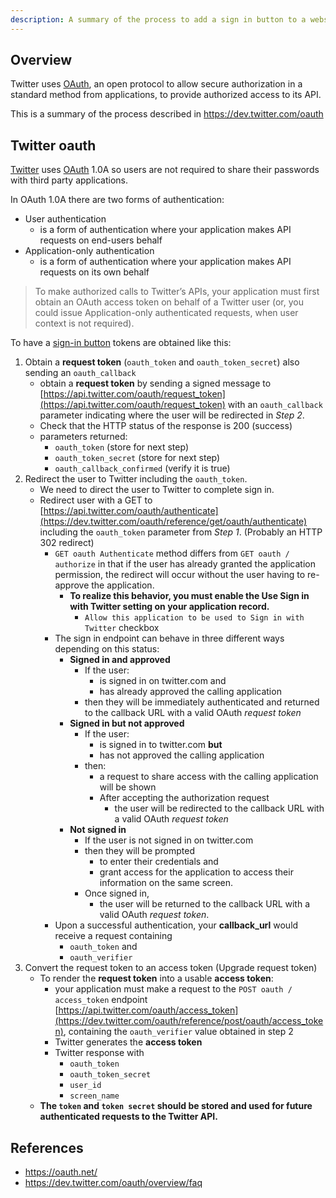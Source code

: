 ```yaml
---
description: A summary of the process to add a sign in button to a website.
---
```


## Overview

Twitter uses [OAuth](https://oauth.net/), an open protocol to allow secure authorization in
a standard method from applications, to provide authorized access to its API.

This is a summary of the process described in <https://dev.twitter.com/oauth>

## Twitter oauth

[Twitter](https://dev.twitter.com/oauth)
uses [OAuth](https://oauth.net/) 1.0A so users are not required to
share their passwords with third party applications.

In OAuth 1.0A there are two forms of authentication:

- User authentication
  - is a form of authentication where your application makes API requests on end-users behalf
- Application-only authentication
  - is a form of authentication where your application makes API requests on its own behalf

> To make authorized calls to Twitter’s APIs, your application must
> first obtain an OAuth access token on behalf of a Twitter user (or,
> you could issue Application-only authenticated requests, when user
> context is not required).

To have a [sign-in button](https://dev.twitter.com/web/sign-in/implementing) tokens are obtained like this:

1. Obtain a **request token** (`oauth_token` and `oauth_token_secret`)
   also sending an `oauth_callback`
   - obtain a **request token** by sending a signed message
     to
     [https://api.twitter.com/oauth/request_token](https://api.twitter.com/oauth/request_token) with
     an `oauth_callback` parameter indicating where the user will be
     redirected in *Step 2*.
   - Check that the HTTP status of the response is 200 (success)
   - parameters returned:
	 - `oauth_token` (store for next step)
	 - `oauth_token_secret` (store for next step)
	 - `oauth_callback_confirmed` (verify it is true)
2. Redirect the user to Twitter including the `oauth_token`.
   - We need to direct the user to Twitter to complete sign in.
   - Redirect user with a GET
     to
     [https://api.twitter.com/oauth/authenticate](https://dev.twitter.com/oauth/reference/get/oauth/authenticate)
	 including the `oauth_token` parameter from *Step 1*. (Probably
     an HTTP 302 redirect)
	 - `GET oauth Authenticate` method differs from `GET oauth / authorize`
	   in that if the user has already granted the application
	   permission, the redirect will occur without the user having to
	   re-approve the application.
       - **To realize this behavior, you must enable the Use Sign in
		 with Twitter setting on your application record.** 
		 - `Allow this application to be used to Sign in with Twitter`
           checkbox
	 - The sign in endpoint can behave in three different ways
       depending on this status:
	   - **Signed in and approved**
		 - If the user:
		   - is signed in on twitter.com and
		   - has already approved the calling application
		 - then they will be immediately authenticated and returned to
           the callback URL with a valid OAuth *request token*
	   - **Signed in but not approved**
		 -  If the user:
			- is signed in to twitter.com **but**
			- has not approved the calling application
		 - then:
		   - a request to share access with the calling application
		   will be shown
		   - After accepting the authorization request
			 - the user will be redirected to the callback URL with a
               valid OAuth *request token*
	   - **Not signed in**
		 - If the user is not signed in on twitter.com
		 - then they will be prompted
		   - to enter their credentials and 
		   - grant access for the application to access their
		   information on the same screen. 
		 - Once signed in, 
		   - the user will be returned to the callback URL with a
             valid OAuth *request token*.
	 - Upon a successful authentication, your **callback_url** would
	 receive a request containing
		 - `oauth_token` and
		 - `oauth_verifier `
3. Convert the request token to an access token (Upgrade request token)
   - To render the **request token** into a usable **access token**:
	 - your application must make a request to the `POST oauth /
       access_token`
       endpoint
       [https://api.twitter.com/oauth/access_token](https://dev.twitter.com/oauth/reference/post/oauth/access_token),
       containing the `oauth_verifier` value obtained in step 2
	 - Twitter generates the **access token**
	 - Twitter response with
	   - `oauth_token`
	   - `oauth_token_secret`
	   - `user_id`
	   - `screen_name`
   - **The `token` and `token secret` should be stored and used for future authenticated requests to the Twitter API.**

## References

- <https://oauth.net/>
- <https://dev.twitter.com/oauth/overview/faq>
